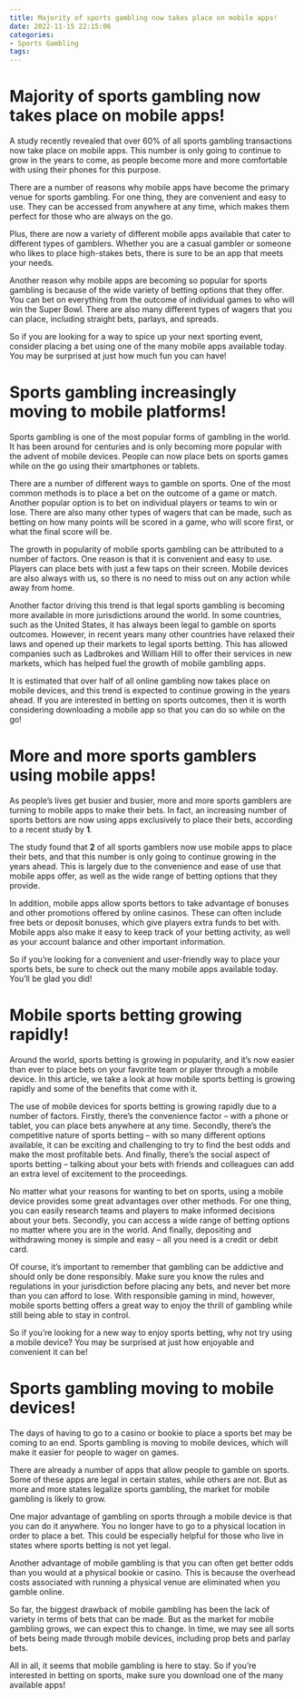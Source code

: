 ```yaml
---
title: Majority of sports gambling now takes place on mobile apps!
date: 2022-11-15 22:15:06
categories:
- Sports Gambling
tags:
---
```



#  Majority of sports gambling now takes place on mobile apps!

A study recently revealed that over 60% of all sports gambling transactions now take place on mobile apps. This number is only going to continue to grow in the years to come, as people become more and more comfortable with using their phones for this purpose.

There are a number of reasons why mobile apps have become the primary venue for sports gambling. For one thing, they are convenient and easy to use. They can be accessed from anywhere at any time, which makes them perfect for those who are always on the go.

Plus, there are now a variety of different mobile apps available that cater to different types of gamblers. Whether you are a casual gambler or someone who likes to place high-stakes bets, there is sure to be an app that meets your needs.

Another reason why mobile apps are becoming so popular for sports gambling is because of the wide variety of betting options that they offer. You can bet on everything from the outcome of individual games to who will win the Super Bowl. There are also many different types of wagers that you can place, including straight bets, parlays, and spreads.

So if you are looking for a way to spice up your next sporting event, consider placing a bet using one of the many mobile apps available today. You may be surprised at just how much fun you can have!

#  Sports gambling increasingly moving to mobile platforms!

Sports gambling is one of the most popular forms of gambling in the world. It has been around for centuries and is only becoming more popular with the advent of mobile devices. People can now place bets on sports games while on the go using their smartphones or tablets.

There are a number of different ways to gamble on sports. One of the most common methods is to place a bet on the outcome of a game or match. Another popular option is to bet on individual players or teams to win or lose. There are also many other types of wagers that can be made, such as betting on how many points will be scored in a game, who will score first, or what the final score will be.

The growth in popularity of mobile sports gambling can be attributed to a number of factors. One reason is that it is convenient and easy to use. Players can place bets with just a few taps on their screen. Mobile devices are also always with us, so there is no need to miss out on any action while away from home.

Another factor driving this trend is that legal sports gambling is becoming more available in more jurisdictions around the world. In some countries, such as the United States, it has always been legal to gamble on sports outcomes. However, in recent years many other countries have relaxed their laws and opened up their markets to legal sports betting. This has allowed companies such as Ladbrokes and William Hill to offer their services in new markets, which has helped fuel the growth of mobile gambling apps.

It is estimated that over half of all online gambling now takes place on mobile devices, and this trend is expected to continue growing in the years ahead. If you are interested in betting on sports outcomes, then it is worth considering downloading a mobile app so that you can do so while on the go!

#  More and more sports gamblers using mobile apps!

As people’s lives get busier and busier, more and more sports gamblers are turning to mobile apps to make their bets. In fact, an increasing number of sports bettors are now using apps exclusively to place their bets, according to a recent study by __1__.

The study found that __2__ of all sports gamblers now use mobile apps to place their bets, and that this number is only going to continue growing in the years ahead. This is largely due to the convenience and ease of use that mobile apps offer, as well as the wide range of betting options that they provide.

In addition, mobile apps allow sports bettors to take advantage of bonuses and other promotions offered by online casinos. These can often include free bets or deposit bonuses, which give players extra funds to bet with. Mobile apps also make it easy to keep track of your betting activity, as well as your account balance and other important information.

So if you’re looking for a convenient and user-friendly way to place your sports bets, be sure to check out the many mobile apps available today. You’ll be glad you did!

#  Mobile sports betting growing rapidly!

Around the world, sports betting is growing in popularity, and it’s now easier than ever to place bets on your favorite team or player through a mobile device. In this article, we take a look at how mobile sports betting is growing rapidly and some of the benefits that come with it.

The use of mobile devices for sports betting is growing rapidly due to a number of factors. Firstly, there’s the convenience factor – with a phone or tablet, you can place bets anywhere at any time. Secondly, there’s the competitive nature of sports betting – with so many different options available, it can be exciting and challenging to try to find the best odds and make the most profitable bets. And finally, there’s the social aspect of sports betting – talking about your bets with friends and colleagues can add an extra level of excitement to the proceedings.

No matter what your reasons for wanting to bet on sports, using a mobile device provides some great advantages over other methods. For one thing, you can easily research teams and players to make informed decisions about your bets. Secondly, you can access a wide range of betting options no matter where you are in the world. And finally, depositing and withdrawing money is simple and easy – all you need is a credit or debit card.

Of course, it’s important to remember that gambling can be addictive and should only be done responsibly. Make sure you know the rules and regulations in your jurisdiction before placing any bets, and never bet more than you can afford to lose. With responsible gaming in mind, however, mobile sports betting offers a great way to enjoy the thrill of gambling while still being able to stay in control.

So if you’re looking for a new way to enjoy sports betting, why not try using a mobile device? You may be surprised at just how enjoyable and convenient it can be!

#  Sports gambling moving to mobile devices!

The days of having to go to a casino or bookie to place a sports bet may be coming to an end. Sports gambling is moving to mobile devices, which will make it easier for people to wager on games.

There are already a number of apps that allow people to gamble on sports. Some of these apps are legal in certain states, while others are not. But as more and more states legalize sports gambling, the market for mobile gambling is likely to grow.

One major advantage of gambling on sports through a mobile device is that you can do it anywhere. You no longer have to go to a physical location in order to place a bet. This could be especially helpful for those who live in states where sports betting is not yet legal.

Another advantage of mobile gambling is that you can often get better odds than you would at a physical bookie or casino. This is because the overhead costs associated with running a physical venue are eliminated when you gamble online.

So far, the biggest drawback of mobile gambling has been the lack of variety in terms of bets that can be made. But as the market for mobile gambling grows, we can expect this to change. In time, we may see all sorts of bets being made through mobile devices, including prop bets and parlay bets.

All in all, it seems that mobile gambling is here to stay. So if you’re interested in betting on sports, make sure you download one of the many available apps!